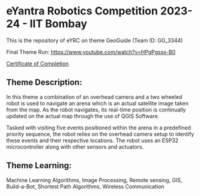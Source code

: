 # eYantra Robotics Competition 2023-24 - IIT Bombay
This is the repository of eYRC on theme GeoGuide (Team ID: GG_3344)

Final Theme Run:  https://www.youtube.com/watch?v=HPgPgsss-B0

[ Certificate of Completion ](https://drive.google.com/file/d/1SlUN2bVJ-ioxV0nCYBDmJ1CLFNW2_wOS/view?usp=sharing)

##  Theme Description:
 In this theme a combination of an overhead camera and a two wheeled robot is used to navigate an arena
 which is an actual satellite image taken from the map. As the robot navigates, its real-time position is
 continually updated on the actual map through the use of QGIS Software.

 Tasked with visiting five events positioned within the arena in a predefined priority sequence, the robot
 relies on the overhead camera setup to identify these events and their respective locations. The robot uses an
 ESP32 microcontroller along with other sensors and actuators.

  ## Theme Learning: 
  Machine Learning Algorithms, Image Processing, Remote sensing, GIS, Build-a-Bot,
 Shortest Path Algorithms, Wireless Communication
 

